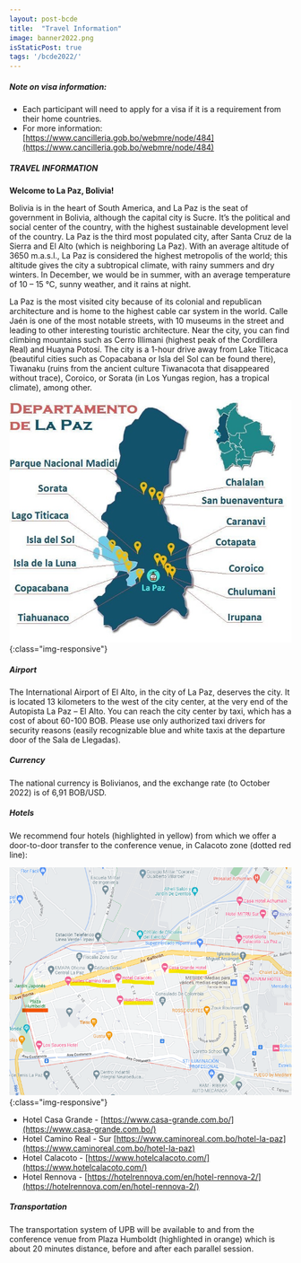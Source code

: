 ```yaml
---
layout: post-bcde
title:  "Travel Information"
image: banner2022.png
isStaticPost: true
tags: '/bcde2022/'
---
```



##### Note on visa information: 
*	Each participant will need to apply for a visa if it is a requirement from their home countries.
*	For more information: [https://www.cancilleria.gob.bo/webmre/node/484](https://www.cancilleria.gob.bo/webmre/node/484)

##### TRAVEL INFORMATION

__Welcome to La Paz, Bolivia!__

Bolivia is in the heart of South America, and La Paz is the seat of government in Bolivia, although the capital city is Sucre. It’s the political and social center of the country, with the highest sustainable development level of the country. La Paz is the third most populated city, after Santa Cruz de la Sierra and El Alto (which is neighboring La Paz). With an average altitude of 3650 m.a.s.l., La Paz is considered the highest metropolis of the world; this altitude gives the city a subtropical climate, with rainy summers and dry winters. In December, we would be in summer, with an average temperature of 10 – 15 °C, sunny weather, and it rains at night. 

La Paz is the most visited city because of its colonial and republican architecture and is home to the highest cable car system in the world. Calle Jaén is one of the most notable streets, with 10 museums in the street and leading to other interesting touristic architecture. Near the city, you can find climbing mountains such as Cerro Illimani (highest peak of the Cordillera Real) and Huayna Potosí. The city is a 1-hour drive away from Lake Titicaca (beautiful cities such as Copacabana or Isla del Sol can be found there), Tiwanaku (ruins from the ancient culture Tiwanacota that disappeared without trace), Coroico, or Sorata (in Los Yungas region, has a tropical climate), among other. 

![image-title-here](/img/posts/mapLaPaz.jpg){:class="img-responsive"}


##### Airport 
The International Airport of El Alto, in the city of La Paz, deserves the city. It is located 13 kilometers to the west of the city center, at the very end of the Autopista La Paz – El Alto. You can reach the city center by taxi, which has a cost of about 60-100 BOB. Please use only authorized taxi drivers for security reasons (easily recognizable blue and white taxis at the departure door of the Sala de Llegadas).  


##### Currency
The national currency is Bolivianos, and the exchange rate (to October 2022) is of 6,91 BOB/USD. 

##### Hotels
We recommend four hotels (highlighted in yellow) from which we offer a door-to-door transfer to the conference venue, in Calacoto zone (dotted red line): 

![image-title-here](/img/posts/maphotels2022.png){:class="img-responsive"}


*	Hotel Casa Grande - [https://www.casa-grande.com.bo/](https://www.casa-grande.com.bo/)
*	Hotel Camino Real - Sur [https://www.caminoreal.com.bo/hotel-la-paz](https://www.caminoreal.com.bo/hotel-la-paz) 
*	Hotel Calacoto - [https://www.hotelcalacoto.com/](https://www.hotelcalacoto.com/) 
*	Hotel Rennova -  [https://hotelrennova.com/en/hotel-rennova-2/](https://hotelrennova.com/en/hotel-rennova-2/)



 ##### Transportation
The transportation system of UPB will be available to and from the conference venue from Plaza Humboldt (highlighted in orange) which is about 20 minutes distance, before and after each parallel session. 

<!-- #### Hotel Maps and Venue

<iframe src="https://www.google.com/maps/d/u/0/embed?mid=16KssEN5HcMp-E91gHaE9phE_K5Q4rigT" width="740" height="380"></iframe> -->
